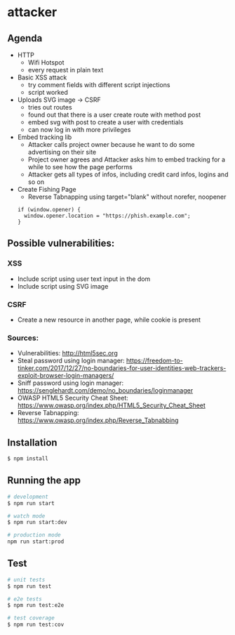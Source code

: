 # attacker

## Agenda
* HTTP
    * Wifi Hotspot
    * every request in plain text
* Basic XSS attack
    * try comment fields with different script injections
    * script worked
* Uploads SVG image -> CSRF
    * tries out routes
    * found out that there is a user create route with method post
    * embed svg with post to create a user with credentials
    * can now log in with more privileges
* Embed tracking lib
    * Attacker calls project owner because he want to do some advertising on their site
    * Project owner agrees and Attacker asks him to embed tracking for a while to see how the page performs
    * Attacker gets all types of infos, including credit card infos, logins and so on
* Create Fishing Page
    * Reverse Tabnapping using target="blank" without norefer, noopener 
    ```
    if (window.opener) {
      window.opener.location = "https://phish.example.com";
    }
    ```
 

## Possible vulnerabilities:
### XSS
* Include script using user text input in the dom
* Include script using SVG image

### CSRF
* Create a new resource in another page, while cookie is present


### Sources:
* Vulnerabilities: http://html5sec.org
* Steal password using login manager: https://freedom-to-tinker.com/2017/12/27/no-boundaries-for-user-identities-web-trackers-exploit-browser-login-managers/
* Sniff password using login manager: https://senglehardt.com/demo/no_boundaries/loginmanager
* OWASP HTML5 Security Cheat Sheet: https://www.owasp.org/index.php/HTML5_Security_Cheat_Sheet
* Reverse Tabnapping: https://www.owasp.org/index.php/Reverse_Tabnabbing

## Installation

```bash
$ npm install
```

## Running the app

```bash
# development
$ npm run start

# watch mode
$ npm run start:dev

# production mode
npm run start:prod
```

## Test

```bash
# unit tests
$ npm run test

# e2e tests
$ npm run test:e2e

# test coverage
$ npm run test:cov
```

